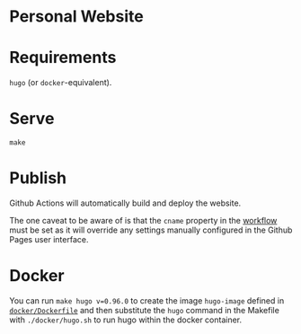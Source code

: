 # Personal Website

# Requirements
`hugo` (or `docker`-equivalent).

# Serve

```
make
```

# Publish

Github Actions will automatically build and deploy the website.

The one caveat to be aware of is that the `cname` property in the [workflow](./workflows/publish.yml) must be set as it will override any settings manually configured in the Github Pages user interface.


# Docker

You can run `make hugo v=0.96.0` to create the image `hugo-image` defined in [`docker/Dockerfile`](./docker/Dockerfile) and then substitute the `hugo` command in the Makefile with `./docker/hugo.sh` to run hugo within the docker container.


